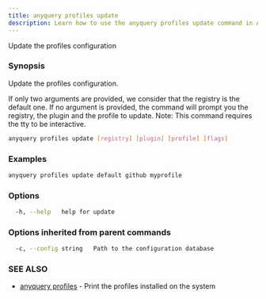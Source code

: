 ```yaml
---
title: anyquery profiles update
description: Learn how to use the anyquery profiles update command in Anyquery.
---
```


Update the profiles configuration

### Synopsis

Update the profiles configuration.

If only two arguments are provided, we consider that the registry is the default one.
If no argument is provided, the command will prompt you the registry, the plugin and the profile to update.
Note: This command requires the tty to be interactive.

```bash
anyquery profiles update [registry] [plugin] [profile] [flags]
```

### Examples

```bash
anyquery profiles update default github myprofile
```

### Options

```bash
  -h, --help   help for update
```

### Options inherited from parent commands

```bash
  -c, --config string   Path to the configuration database
```

### SEE ALSO

* [anyquery profiles](../anyquery_profiles)	 - Print the profiles installed on the system

